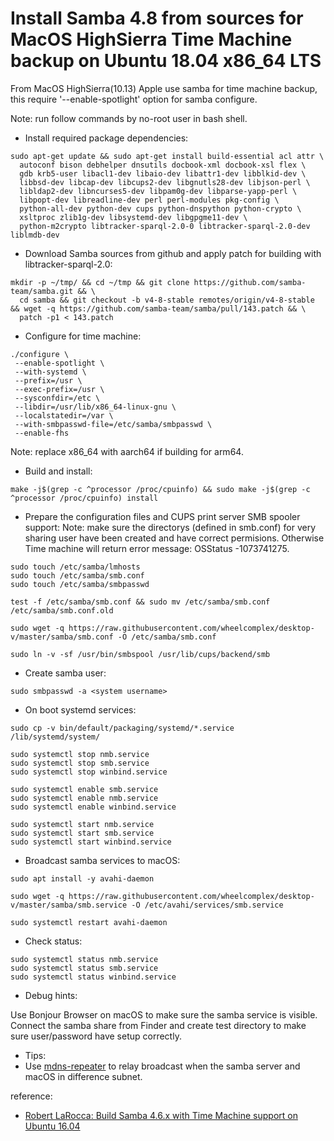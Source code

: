# Install Samba 4.8 from sources for MacOS HighSierra Time Machine backup on Ubuntu 18.04 x86_64 LTS

From MacOS HighSierra(10.13) Apple use samba for time machine backup, this require '--enable-spotlight' option for samba configure.

Note: run follow commands by no-root user in bash shell.

+ Install required package dependencies:

```
sudo apt-get update && sudo apt-get install build-essential acl attr \
  autoconf bison debhelper dnsutils docbook-xml docbook-xsl flex \
  gdb krb5-user libacl1-dev libaio-dev libattr1-dev libblkid-dev \
  libbsd-dev libcap-dev libcups2-dev libgnutls28-dev libjson-perl \
  libldap2-dev libncurses5-dev libpam0g-dev libparse-yapp-perl \
  libpopt-dev libreadline-dev perl perl-modules pkg-config \
  python-all-dev python-dev cups python-dnspython python-crypto \
  xsltproc zlib1g-dev libsystemd-dev libgpgme11-dev \
  python-m2crypto libtracker-sparql-2.0-0 libtracker-sparql-2.0-dev liblmdb-dev
```

+ Download Samba sources from github and apply patch for building with libtracker-sparql-2.0:

```
mkdir -p ~/tmp/ && cd ~/tmp && git clone https://github.com/samba-team/samba.git && \
  cd samba && git checkout -b v4-8-stable remotes/origin/v4-8-stable && wget -q https://github.com/samba-team/samba/pull/143.patch && \
  patch -p1 < 143.patch
```
  
+ Configure for time machine:

```
./configure \
 --enable-spotlight \
 --with-systemd \
 --prefix=/usr \
 --exec-prefix=/usr \
 --sysconfdir=/etc \
 --libdir=/usr/lib/x86_64-linux-gnu \
 --localstatedir=/var \
 --with-smbpasswd-file=/etc/samba/smbpasswd \
 --enable-fhs

```
Note: replace x86_64 with aarch64 if building for arm64.

+ Build and install:

```
make -j$(grep -c ^processor /proc/cpuinfo) && sudo make -j$(grep -c ^processor /proc/cpuinfo) install
```

+ Prepare the configuration files and CUPS print server SMB spooler support:
Note: make sure the directorys (defined in smb.conf) for very sharing user have been created and have correct permisions.
Otherwise Time machine will return error message: OSStatus -1073741275.

```
sudo touch /etc/samba/lmhosts
sudo touch /etc/samba/smb.conf
sudo touch /etc/samba/smbpasswd

test -f /etc/samba/smb.conf && sudo mv /etc/samba/smb.conf /etc/samba/smb.conf.old

sudo wget -q https://raw.githubusercontent.com/wheelcomplex/desktop-v/master/samba/smb.conf -O /etc/samba/smb.conf

sudo ln -v -sf /usr/bin/smbspool /usr/lib/cups/backend/smb
```

+ Create samba user:

```
sudo smbpasswd -a <system username>
```

+ On boot systemd services:

```
sudo cp -v bin/default/packaging/systemd/*.service /lib/systemd/system/

sudo systemctl stop nmb.service
sudo systemctl stop smb.service
sudo systemctl stop winbind.service

sudo systemctl enable smb.service
sudo systemctl enable nmb.service
sudo systemctl enable winbind.service

sudo systemctl start nmb.service
sudo systemctl start smb.service
sudo systemctl start winbind.service
```

+ Broadcast samba services to macOS:

```
sudo apt install -y avahi-daemon

sudo wget -q https://raw.githubusercontent.com/wheelcomplex/desktop-v/master/samba/smb.service -O /etc/avahi/services/smb.service

sudo systemctl restart avahi-daemon
```

+ Check status:

```
sudo systemctl status nmb.service
sudo systemctl status smb.service
sudo systemctl status winbind.service
```

+ Debug hints:

Use Bonjour Browser [](http://www.tildesoft.com/) on macOS to make sure the samba service is visible.
Connect the samba share from Finder and create test directory to make sure user/password have setup correctly.

+ Tips:
+ Use [mdns-repeater](https://github.com/wheelcomplex/mdns-repeater) to relay broadcast when the samba server and macOS in difference subnet.

reference:
* [Robert LaRocca: Build Samba 4.6.x with Time Machine support on Ubuntu 16.04](https://laroccx.wordpress.com/2017/06/14/build-samba-4-6-x-with-time-machine-support-on-ubuntu-16-04/)
